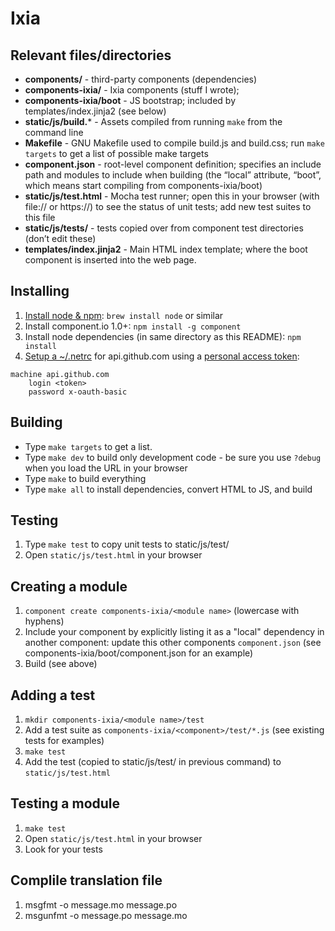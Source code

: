 # Ixia


## Relevant files/directories

* **components/** - third-party components (dependencies)
* **components-ixia/** - Ixia components (stuff I wrote);
* **components-ixia/boot** - JS bootstrap; included by templates/index.jinja2 (see below)
* **static/js/build.*** - Assets compiled from running `make` from the command line
* **Makefile** - GNU Makefile used to compile build.js and build.css; run `make targets` to get a list of possible make targets
* **component.json** - root-level component definition; specifies an include path and modules to include when building (the “local” attribute, “boot”, which means start compiling from components-ixia/boot)
* **static/js/test.html** - Mocha test runner; open this in your browser (with file:// or https://) to see the status of unit tests; add new test suites to this file
* **static/js/tests/** - tests copied over from component test directories (don’t edit these)
* **templates/index.jinja2** - Main HTML index template; where the boot component is inserted into the web page.


## Installing
1. [Install node & npm](http://nodejs.org/): `brew install node` or similar
2. Install component.io 1.0+: `npm install -g component`
3. Install node dependencies (in same directory as this README): `npm install`
4. [Setup a ~/.netrc](https://github.com/componentjs/guide/blob/master/changelogs/1.0.0.md#required-authentication) for api.github.com using a [personal access token](https://github.com/settings/applications#personal-access-tokens):
```
machine api.github.com
    login <token>
    password x-oauth-basic
```


## Building

* Type `make targets` to get a list.
* Type `make dev` to build only development code - be sure you use `?debug` when you load the URL in your browser
* Type `make` to build everything
* Type `make all` to install dependencies, convert HTML to JS, and build


## Testing
1. Type `make test` to copy unit tests to static/js/test/
2. Open `static/js/test.html` in your browser


## Creating a module
1. `component create components-ixia/<module name>` (lowercase with hyphens)
2. Include your component by explicitly listing it as a "local" dependency in another component: update this other
components `component.json` (see components-ixia/boot/component.json for an example)
3. Build (see above)


## Adding a test
1. `mkdir components-ixia/<module name>/test`
2. Add a test suite as `components-ixia/<component>/test/*.js` (see existing tests for examples)
3. `make test`
4. Add the test (copied to static/js/test/ in previous command) to `static/js/test.html`


## Testing a module
1. `make test`
2. Open `static/js/test.html` in your browser
3. Look for your tests

## Complile translation file
1. msgfmt -o message.mo message.po
2. msgunfmt -o message.po message.mo